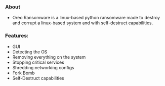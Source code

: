 ### About
- Oreo Ransomware is a linux-based python ransomware made to destroy and corrupt a linux-based system and with self-destruct capabilities.

### Features:
- GUI
- Detecting the OS
- Removing everything on the system
- Stopping critical services
- Shredding networking configs
- Fork Bomb
- Self-Destruct capabilities
